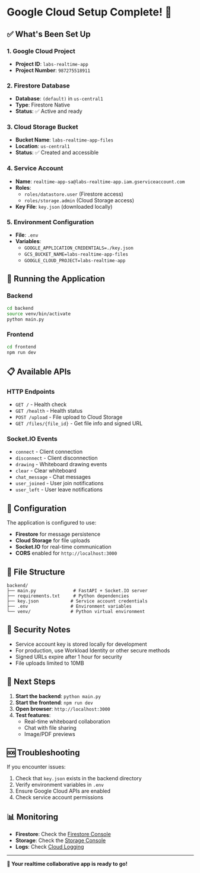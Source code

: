 # Google Cloud Setup Complete! 🎉

## ✅ What's Been Set Up

### 1. **Google Cloud Project**
- **Project ID**: `labs-realtime-app`
- **Project Number**: `987275518911`

### 2. **Firestore Database**
- **Database**: `(default)` in `us-central1`
- **Type**: Firestore Native
- **Status**: ✅ Active and ready

### 3. **Cloud Storage Bucket**
- **Bucket Name**: `labs-realtime-app-files`
- **Location**: `us-central1`
- **Status**: ✅ Created and accessible

### 4. **Service Account**
- **Name**: `realtime-app-sa@labs-realtime-app.iam.gserviceaccount.com`
- **Roles**: 
  - `roles/datastore.user` (Firestore access)
  - `roles/storage.admin` (Cloud Storage access)
- **Key File**: `key.json` (downloaded locally)

### 5. **Environment Configuration**
- **File**: `.env`
- **Variables**:
  - `GOOGLE_APPLICATION_CREDENTIALS=./key.json`
  - `GCS_BUCKET_NAME=labs-realtime-app-files`
  - `GOOGLE_CLOUD_PROJECT=labs-realtime-app`

## 🚀 Running the Application

### Backend
```bash
cd backend
source venv/bin/activate
python main.py
```

### Frontend
```bash
cd frontend
npm run dev
```

## 📋 Available APIs

### HTTP Endpoints
- `GET /` - Health check
- `GET /health` - Health status
- `POST /upload` - File upload to Cloud Storage
- `GET /files/{file_id}` - Get file info and signed URL

### Socket.IO Events
- `connect` - Client connection
- `disconnect` - Client disconnection
- `drawing` - Whiteboard drawing events
- `clear` - Clear whiteboard
- `chat_message` - Chat messages
- `user_joined` - User join notifications
- `user_left` - User leave notifications

## 🔧 Configuration

The application is configured to use:
- **Firestore** for message persistence
- **Cloud Storage** for file uploads
- **Socket.IO** for real-time communication
- **CORS** enabled for `http://localhost:3000`

## 📁 File Structure

```
backend/
├── main.py              # FastAPI + Socket.IO server
├── requirements.txt     # Python dependencies
├── key.json            # Service account credentials
├── .env                # Environment variables
└── venv/               # Python virtual environment
```

## 🔐 Security Notes

- Service account key is stored locally for development
- For production, use Workload Identity or other secure methods
- Signed URLs expire after 1 hour for security
- File uploads limited to 10MB

## 🎯 Next Steps

1. **Start the backend**: `python main.py`
2. **Start the frontend**: `npm run dev`
3. **Open browser**: `http://localhost:3000`
4. **Test features**:
   - Real-time whiteboard collaboration
   - Chat with file sharing
   - Image/PDF previews

## 🆘 Troubleshooting

If you encounter issues:
1. Check that `key.json` exists in the backend directory
2. Verify environment variables in `.env`
3. Ensure Google Cloud APIs are enabled
4. Check service account permissions

## 📊 Monitoring

- **Firestore**: Check the [Firestore Console](https://console.cloud.google.com/firestore)
- **Storage**: Check the [Storage Console](https://console.cloud.google.com/storage)
- **Logs**: Check [Cloud Logging](https://console.cloud.google.com/logs)

---

**🎉 Your realtime collaborative app is ready to go!**
